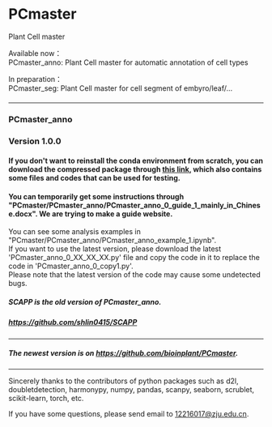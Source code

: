 # PCmaster
Plant Cell master    
    
Available now：    
PCmaster_anno: Plant Cell master for automatic annotation of cell types    
    
In preparation：    
PCmaster_seg: Plant Cell master for cell segment of embyro/leaf/...    
#### ####
#### ####
------------------------------------------------------------------------------------------------------------------------------------------
#### ####
#### ####
### PCmaster_anno ###
### Version 1.0.0 ###
#### If you don't want to reinstall the conda environment from scratch, you can download the compressed package through [this link](https://pan.baidu.com/s/1qwpAcdd4NALRgTtTtMnnuw?pwd=wkwr), which also contains some files and codes that can be used for testing. ####
#### You can temporarily get some instructions through "PCmaster/PCmaster_anno/PCmaster_anno_0_guide_1_mainly_in_Chinese.docx". We are trying to make a guide website. #### 
You can see some analysis examples in "PCmaster/PCmaster_anno/PCmaster_anno_example_1.ipynb".    
If you want to use the latest version, please download the latest 'PCmaster_anno_0_XX_XX_XX.py' file and copy the code in it to replace the code in 'PCmaster_anno_0_copy1.py'.    
Please note that the latest version of the code may cause some undetected bugs.     

##### SCAPP is the old version of PCmaster_anno.    ##### 
##### https://github.com/shlin0415/SCAPP    ##### 
-----------------
##### The newest version is on https://github.com/bioinplant/PCmaster.    #####
-----------------
Sincerely thanks to the contributors of python packages such as d2l, doubletdetection, harmonypy, numpy, pandas, scanpy, seaborn, scrublet, scikit-learn, torch, etc.    

If you have some questions, please send email to 12216017@zju.edu.cn.    
